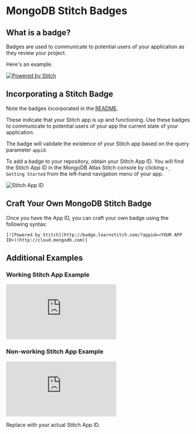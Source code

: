 # MongoDB Stitch Badges
## What is a badge?

 Badges are used to communicate to potential users of your application as they review your project.

Here's an example.

[![Powered by Stitch](http://badge.learnstitch.com/?appid=stitch-badges-dkhza)](http://cloud.mongodb.com)

## Incorporating a Stitch Badge

Note the badges incorporated in the [README](https://github.com/mongodb/hacktoberfest2018/blob/master/README.md").

 These indicate that your Stitch app is up and functioning. Use these badges to communicate to potential users of your app the current state of your application.

The badge will validate the existence of your Stitch app based on the query parameter `appid`. 

To add a badge to your repository, obtain your Stitch App ID. You will find the Stitch App ID in the MongoDB Atlas Stitch console by clicking `>_ Getting Started` from the left-hand navigation menu of your app.

![Stitch App ID](https://i.imgur.com/y6dWV5M.png)

## Craft Your Own MongoDB Stitch Badge

Once you have the App ID, you can craft your own badge using the following syntax:

```[![Powered by Stitch](http://badge.learnstitch.com/?appid=<YOUR APP ID>)(http://cloud.mongodb.com)]```

## Additional Examples

### Working Stitch App Example
[![Powered by Stitch](http://badge.learnstitch.com/index.php?appid=stitch-badges-dkhza)](http://cloud.mongodb.com)

### Non-working Stitch App Example
[![Powered by Stitch](http://badge.learnstitch.com/index.php?appid=non-existing-app)](http://cloud.mongodb.com)

Replace *<YOUR APP ID>* with your actual Stitch App ID.
